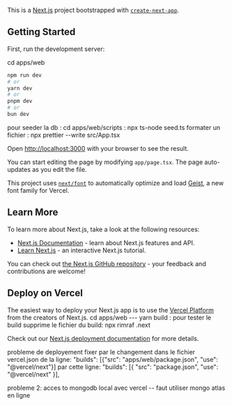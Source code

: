 This is a [Next.js](https://nextjs.org) project bootstrapped with [`create-next-app`](https://nextjs.org/docs/app/api-reference/cli/create-next-app).

## Getting Started

First, run the development server:

cd apps/web

```bash
npm run dev
# or
yarn dev
# or
pnpm dev
# or
bun dev
```

pour seeder la db : cd apps/web/scripts : npx ts-node seed.ts
formater un fichier : npx prettier --write src/App.tsx

Open [http://localhost:3000](http://localhost:3000) with your browser to see the result.

You can start editing the page by modifying `app/page.tsx`. The page auto-updates as you edit the file.

This project uses [`next/font`](https://nextjs.org/docs/app/building-your-application/optimizing/fonts) to automatically optimize and load [Geist](https://vercel.com/font), a new font family for Vercel.

## Learn More

To learn more about Next.js, take a look at the following resources:

- [Next.js Documentation](https://nextjs.org/docs) - learn about Next.js features and API.
- [Learn Next.js](https://nextjs.org/learn) - an interactive Next.js tutorial.

You can check out [the Next.js GitHub repository](https://github.com/vercel/next.js) - your feedback and contributions are welcome!

## Deploy on Vercel

The easiest way to deploy your Next.js app is to use the [Vercel Platform](https://vercel.com/new?utm_medium=default-template&filter=next.js&utm_source=create-next-app&utm_campaign=create-next-app-readme) from the creators of Next.js.
cd apps/web --- yarn build : pour tester le build
supprime le fichier du build: npx rimraf .next

Check out our [Next.js deployment documentation](https://nextjs.org/docs/app/building-your-application/deploying) for more details.

probleme de deployement fixer par le changement dans le fichier vercel.json de la ligne:
"builds": [{"src": "apps/web/package.json", "use": "@vercel/next"}]
par cette ligne:
"builds": [{ "src": "package.json", "use": "@vercel/next" }],

probleme 2: acces to mongodb local avec vercel -- faut utiliser mongo atlas en ligne 

